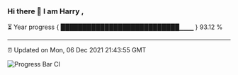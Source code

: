 ### Hi there 👋 I am Harry , 

⏳ Year progress { ███████████████████████████▁▁▁ } 93.12 %

---

⏰ Updated on Mon, 06 Dec 2021 21:43:55 GMT

![Progress Bar CI](https://github.com/duykhang68/duykhang68/workflows/Progress%20Bar%20CI/badge.svg)
